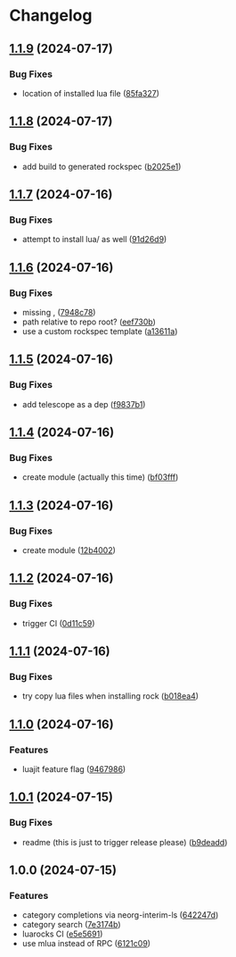 # Changelog

## [1.1.9](https://github.com/benlubas/neorg-se/compare/v1.1.8...v1.1.9) (2024-07-17)


### Bug Fixes

* location of installed lua file ([85fa327](https://github.com/benlubas/neorg-se/commit/85fa327f5afd0cdeaae61b768b18346594cd152c))

## [1.1.8](https://github.com/benlubas/neorg-se/compare/v1.1.7...v1.1.8) (2024-07-17)


### Bug Fixes

* add build to generated rockspec ([b2025e1](https://github.com/benlubas/neorg-se/commit/b2025e16b1d422bad9fda85a31dea800289173a2))

## [1.1.7](https://github.com/benlubas/neorg-se/compare/v1.1.6...v1.1.7) (2024-07-16)


### Bug Fixes

* attempt to install lua/ as well ([91d26d9](https://github.com/benlubas/neorg-se/commit/91d26d93ec16efd79f5a48748513c516cc1cef6b))

## [1.1.6](https://github.com/benlubas/neorg-se/compare/v1.1.5...v1.1.6) (2024-07-16)


### Bug Fixes

* missing , ([7948c78](https://github.com/benlubas/neorg-se/commit/7948c78c3642ea9b2b36c6c273ef0ed8aa36a49f))
* path relative to repo root? ([eef730b](https://github.com/benlubas/neorg-se/commit/eef730b5d9cf87e72f0d2aa28ba310ab6c21058f))
* use a custom rockspec template ([a13611a](https://github.com/benlubas/neorg-se/commit/a13611a7af78a6a49dbed0a7d6a952b86e3d3e9a))

## [1.1.5](https://github.com/benlubas/neorg-se/compare/v1.1.4...v1.1.5) (2024-07-16)


### Bug Fixes

* add telescope as a dep ([f9837b1](https://github.com/benlubas/neorg-se/commit/f9837b151340a6efe2221c1cab96ba96e348babe))

## [1.1.4](https://github.com/benlubas/neorg-se/compare/v1.1.3...v1.1.4) (2024-07-16)


### Bug Fixes

* create module  (actually this time) ([bf03fff](https://github.com/benlubas/neorg-se/commit/bf03ffff7288bdf297b02dc1745af8fd894cb6ef))

## [1.1.3](https://github.com/benlubas/neorg-se/compare/v1.1.2...v1.1.3) (2024-07-16)


### Bug Fixes

* create module ([12b4002](https://github.com/benlubas/neorg-se/commit/12b40025321cbc2aaa6825548bed8d38c37b3904))

## [1.1.2](https://github.com/benlubas/neorg-se/compare/v1.1.1...v1.1.2) (2024-07-16)


### Bug Fixes

* trigger CI ([0d11c59](https://github.com/benlubas/neorg-se/commit/0d11c59e01441dd1fa74c3fb8ac695840cfc2e4a))

## [1.1.1](https://github.com/benlubas/neorg-se/compare/v1.1.0...v1.1.1) (2024-07-16)


### Bug Fixes

* try copy lua files when installing rock ([b018ea4](https://github.com/benlubas/neorg-se/commit/b018ea4be046bd5eb7dda10050fa4b89c8d76604))

## [1.1.0](https://github.com/benlubas/neorg-se/compare/v1.0.1...v1.1.0) (2024-07-16)


### Features

* luajit feature flag ([9467986](https://github.com/benlubas/neorg-se/commit/9467986666731f10cce764a29cf15ffc1eb5016d))

## [1.0.1](https://github.com/benlubas/neorg-se/compare/v1.0.0...v1.0.1) (2024-07-15)


### Bug Fixes

* readme (this is just to trigger release please) ([b9deadd](https://github.com/benlubas/neorg-se/commit/b9deadd0b4a9410d4be7300beb720ff2fa32bed2))

## 1.0.0 (2024-07-15)


### Features

* category completions via neorg-interim-ls ([642247d](https://github.com/benlubas/neorg-se/commit/642247d59165af3138c14384b494f8aac5454326))
* category search ([7e3174b](https://github.com/benlubas/neorg-se/commit/7e3174b877fa7db6b1d557348d4632503380540f))
* luarocks CI ([e5e5691](https://github.com/benlubas/neorg-se/commit/e5e5691b16435dc4ab9162d9009266d0a40745ca))
* use mlua instead of RPC ([6121c09](https://github.com/benlubas/neorg-se/commit/6121c09b48133a90f17e29f7a61f9177967dd50b))
